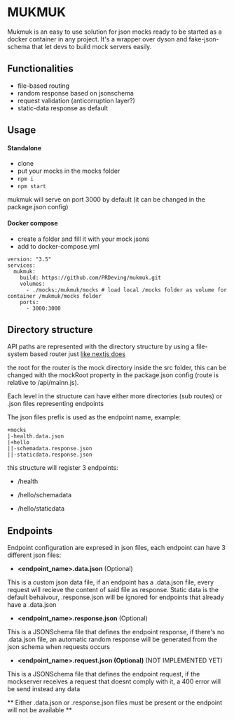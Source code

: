# MUKMUK

Mukmuk is an easy to use solution for json mocks ready to be started as a docker container in any project.
It's a wrapper over dyson and fake-json-schema that let devs to build mock servers easily.

## Functionalities

- file-based routing
- random response based on jsonschema
- request validation (anticorruption layer?)
- static-data response as default

## Usage

#### Standalone

- clone
- put your mocks in the mocks folder
- `npm i`
- `npm start`

mukmuk will serve on port 3000 by default (it can be changed in the package.json config)

#### Docker compose

- create a folder and fill it with your mock jsons
- add to docker-compose.yml
```
version: "3.5"
services:
  mukmuk:
    build: https://github.com/PRDeving/mukmuk.git
    volumes:
      - ./mocks:/mukmuk/mocks # load local /mocks folder as volume for container /mukmuk/mocks folder
    ports:
      - 3000:3000
```

## Directory structure

API paths are represented with the directory structure by using a file-system based router just [like nextjs does](https://nextjs.org/docs/routing/introduction)

the root for the router is the mock directory inside the src folder, this can be changed with the mockRoot property in the package.json config (route is relative to /api/mainn.js).

Each level in the structure can have either more directories (sub routes) or .json files representing endpoints

The json files prefix is used as the endpoint name, example:

```
+mocks
|-health.data.json
|+hello
||-schemadata.response.json
||-staticdata.response.json
```

this structure will register 3 endpoints:

- /health

- /hello/schemadata

- /hello/staticdata

## Endpoints

Endpoint configuration are expresed in json files, each endpoint can have 3 different json files:

- **<endpoint_name>.data.json** (Optional)

This is a custom json data file, if an endpoint has a .data.json file, every request will recieve the content of said file as response.
Static data is the default behaivour, .response.json will be ignored for endpoints that already have a .data.json

- **<endpoint_name>.response.json** (Optional)

This is a JSONSchema file that defines the endpoint response, if there's no .data.json file, an automatic random response will be generated from the json schema when requests occurs

- **<endpoint_name>.request.json (Optional)** (NOT IMPLEMENTED YET)

This is a JSONSchema file that defines the endpoint request, if the mockserver receives a request that doesnt comply with it, a 400 error will be send instead any data


** Either .data.json or .response.json files must be present or the endpoint will not be available **
